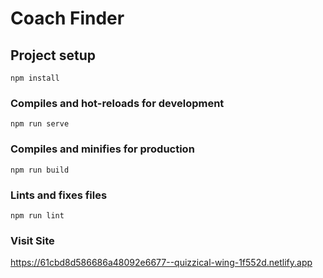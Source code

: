 # Coach Finder

## Project setup

```
npm install
```

### Compiles and hot-reloads for development

```
npm run serve
```

### Compiles and minifies for production

```
npm run build
```

### Lints and fixes files

```
npm run lint
```

### Visit Site

https://61cbd8d586686a48092e6677--quizzical-wing-1f552d.netlify.app
